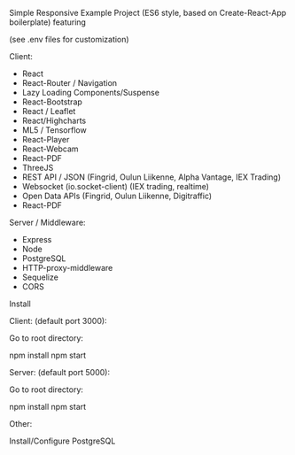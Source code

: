 Simple Responsive Example Project (ES6 style, based on Create-React-App boilerplate) featuring

(see .env files for customization)

Client:
- React
- React-Router / Navigation
- Lazy Loading Components/Suspense
- React-Bootstrap
- React / Leaflet
- React/Highcharts
- ML5 / Tensorflow
- React-Player
- React-Webcam
- React-PDF
- ThreeJS
- REST API / JSON (Fingrid, Oulun Liikenne, Alpha Vantage, IEX Trading)
- Websocket (io.socket-client) (IEX trading, realtime)
- Open Data APIs (Fingrid, Oulun Liikenne, Digitraffic)
- React-PDF


Server / Middleware:
- Express
- Node
- PostgreSQL
- HTTP-proxy-middleware
- Sequelize
- CORS


Install

Client: (default port 3000):

Go to root directory:

npm install
npm start

Server: (default port 5000):

Go to root directory:

npm install
npm start

Other:

Install/Configure PostgreSQL
